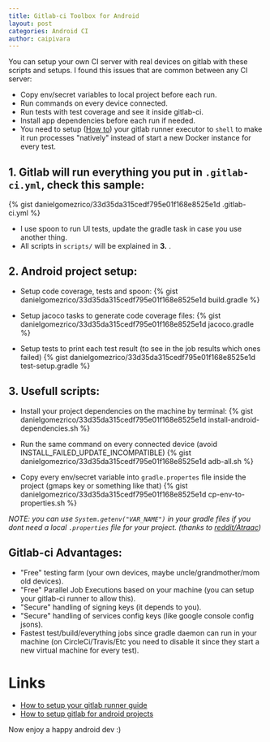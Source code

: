 ```yaml
---
title: Gitlab-ci Toolbox for Android
layout: post
categories: Android CI
author: caipivara
---
```


You can setup your own CI server with real devices on gitlab with these scripts and setups.
I found this issues that are common between any CI server:

- Copy env/secret variables to local project before each run.
- Run commands on every device connected.
- Run tests with test coverage and see it inside gitlab-ci.
- Install app dependencies before each run if needed.
- You need to setup ([How to][0]) your gitlab runner executor to `shell` to make it run processes "natively" instead of start a new Docker instance for every test.

## 1. Gitlab will run everything you put in `.gitlab-ci.yml`, check this sample:

{% gist danielgomezrico/33d35da315cedf795e01f168e8525e1d .gitlab-ci.yml %}

- I use spoon to run UI tests, update the gradle task in case you use another thing.
- All scripts in `scripts/` will be explained in **3.** .

## 2. Android project setup:

- Setup code coverage, tests and spoon:
{% gist danielgomezrico/33d35da315cedf795e01f168e8525e1d build.gradle %}

- Setup jacoco tasks to generate code coverage files:
{% gist danielgomezrico/33d35da315cedf795e01f168e8525e1d jacoco.gradle %}

- Setup tests to print each test result (to see in the job results which ones failed)
{% gist danielgomezrico/33d35da315cedf795e01f168e8525e1d test-setup.gradle %}

## 3. Usefull scripts:

- Install your project dependencies on the machine by terminal:
{% gist danielgomezrico/33d35da315cedf795e01f168e8525e1d install-android-dependencies.sh %}

- Run the same command on every connected device (avoid INSTALL_FAILED_UPDATE_INCOMPATIBLE)
{% gist danielgomezrico/33d35da315cedf795e01f168e8525e1d adb-all.sh %}

- Copy every env/secret variable into `gradle.propertes` file inside the project (gmaps key or something like that)
{% gist danielgomezrico/33d35da315cedf795e01f168e8525e1d cp-env-to-properties.sh %}

_NOTE: you can use `System.getenv("VAR_NAME")` in your gradle files if you dont need a local `.properties` file for your project. (thanks to [reddit/Atraac](https://www.reddit.com/user/Atraac))_

## Gitlab-ci Advantages:
- "Free" testing farm (your own devices, maybe uncle/grandmother/mom old devices).
- "Free" Parallel Job Executions based on your machine (you can setup your gitlab-ci runner to allow this).
- "Secure" handling of signing keys (it depends to you).
- "Secure" handling of services config keys (like google console config jsons).
- Fastest test/build/everything jobs since gradle daemon can run in your machine (on CircleCi/Travis/Etc you need to disable it since they start a new virtual machine for every test).

# Links

- [How to setup your gitlab runner guide][0]
- [How to setup gitlab for android projects][1]

[0]: http://docs.gitlab.com/runner/register/
[1]: https://about.gitlab.com/2016/11/30/setting-up-gitlab-ci-for-android-projects/

Now enjoy a happy android dev :)